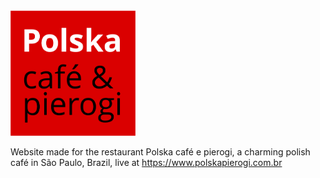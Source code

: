 <html><img width="200" src="images/logo.jpg"></html>


Website made for the restaurant Polska café e pierogi, a charming polish café in São Paulo, Brazil, live at https://www.polskapierogi.com.br
